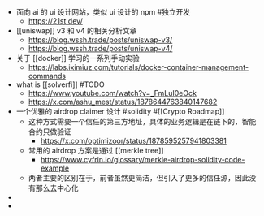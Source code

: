 - 面向 ai 的 ui 设计网站，类似 ui 设计的 npm #独立开发
	- https://21st.dev/
- [[uniswap]] v3 和 v4 的相关分析文章
	- https://blog.wssh.trade/posts/uniswap-v3/
	- https://blog.wssh.trade/posts/uniswap-v4/
- 关于 [[docker]] 学习的一系列手动实验
	- https://labs.iximiuz.com/tutorials/docker-container-management-commands
- what is [[solverfi]] #TODO
	- https://www.youtube.com/watch?v=_FmLuI0eOck
	- https://x.com/ashu_mest/status/1878644763840147682
- 一个优雅的 airdrop claimer 设计 #solidity #[[Crypto Roadmap]]
	- 这种方式需要一个信任的第三方地址，具体的业务逻辑是在链下的，智能合约只做验证
		- https://x.com/optimizoor/status/1878595257941803381
	- 常用的 airdrop 方案是通过 [[merkle tree]]
		- https://www.cyfrin.io/glossary/merkle-airdrop-solidity-code-example
	- 两者主要的区别在于，前者虽然更简洁，但引入了更多的信任源，因此没有那么去中心化
-
-